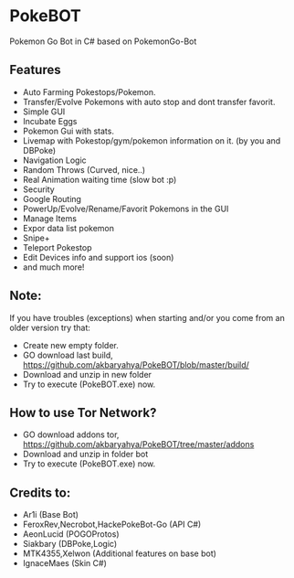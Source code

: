 # PokeBOT
Pokemon Go Bot in C# based on PokemonGo-Bot

Features
-------------
 - Auto Farming Pokestops/Pokemon.
 - Transfer/Evolve Pokemons with auto stop and dont transfer favorit.
 - Simple GUI
 - Incubate Eggs
 - Pokemon Gui with stats.
 - Livemap with Pokestop/gym/pokemon information on it. (by you and DBPoke)
 - Navigation Logic
 - Random Throws (Curved, nice..)
 - Real Animation waiting time (slow bot :p)
 - Security
 - Google Routing
 - PowerUp/Evolve/Rename/Favorit Pokemons in the GUI
 - Manage Items
 - Expor data list pokemon
 - Snipe+
 - Teleport Pokestop
 - Edit Devices info and support ios (soon)
 - and much more!

Note:
-------------------
If you have troubles (exceptions) when starting and/or you come from an older version try that:
 - Create new empty folder. 
 - GO download last build, https://github.com/akbaryahya/PokeBOT/blob/master/build/
 - Download and unzip in new folder
 - Try to execute (PokeBOT.exe) now.

How to use Tor Network?
-------------------
 - GO download addons tor, https://github.com/akbaryahya/PokeBOT/tree/master/addons
 - Download and unzip in folder bot
 - Try to execute (PokeBOT.exe) now.

Credits to:
-------------------
 - Ar1i (Base Bot)
 - FeroxRev,Necrobot,HackePokeBot-Go (API C#)
 - AeonLucid (POGOProtos)
 - Siakbary (DBPoke,Logic)
 - MTK4355,Xelwon (Additional features on base bot)
 - IgnaceMaes (Skin C#)
